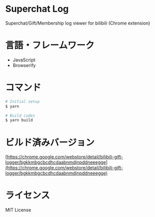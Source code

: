 # Superchat Log

Superchat/Gift/Membership log viewer for bilibili (Chrome extension)

# 言語・フレームワーク

- JavaScript
- Browserify

# コマンド

```bash
# Initial setup
$ yarn

# Build codes
$ yarn build
```

# ビルド済みバージョン
[https://chrome.google.com/webstore/detail/bilibili-gift-logger/bgkkmbgcbcdhcdaabnmdjnpddneeegge](https://chrome.google.com/webstore/detail/bilibili-gift-logger/bgkkmbgcbcdhcdaabnmdjnpddneeegge)

# ライセンス

MIT License
